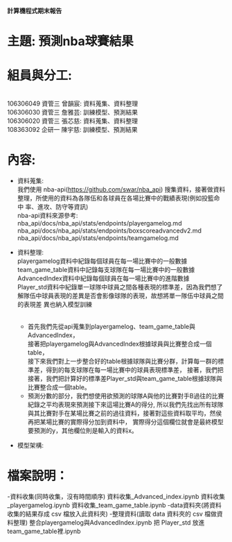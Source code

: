 #### 計算機程式期末報告
<h1>
  主題: 預測nba球賽結果
</h1>
<h1>
  組員與分工: 
</h1>
  <br>
  106306049 資管三 曾韻宸: 資料蒐集、資料整理 <br>
  106306030 資管三 詹雅芸: 訓練模型、預測結果 <br>
  106306020 資管三 張芯慈: 資料蒐集、資料整理 <br>
  108363092 企研一 陳宇慈: 訓練模型、預測結果 <br>
<h1>
  內容:
</h1>

- 資料蒐集:
  <br>
    我們使用 nba-api(https://github.com/swar/nba_api) 搜集資料，接著做資料整理，所使用的資料為各隊伍和各球員在各場比賽中的戰績表現(例如投籃命中       率、進攻、防守等資訊)
  <br>
      nba-api資料來源參考:  <br>
      nba_api/docs/nba_api/stats/endpoints/playergamelog.md <br>
      nba_api/docs/nba_api/stats/endpoints/boxscoreadvancedv2.md <br>
      nba_api/docs/nba_api/stats/endpoints/teamgamelog.md <br>
 

- 資料整理:
    <br>
    playergamelog資料中紀錄每個球員在每一場比賽中的一般數據 <br>
    team_game_table資料中記錄每支球隊在每一場比賽中的一般數據 <br>
    AdvancedIndex資料中紀錄每個球員在每一場比賽中的進階數據 <br>
    Player_std資料中紀錄單一球隊中球員之間各種表現的標準差，因為我們想了解隊伍中球員表現的差異是否會影像球隊的表現，故想將單一隊伍中球員之間的表現差     異也納入模型訓練 <br>
    <br>
    - 首先我們先從api蒐集到playergamelog、team_game_table與AdvancedIndex，<br>
    接著把playergamelog與AdvancedIndex根據球員與比賽整合成一個table， <br>
    接下來我們對上一步整合好的table根據球隊與比賽分群，計算每一群的標準差，得到的每支球隊在每一場比賽中的球員表現標準差，
    接著，我們把接著，我們把計算好的標準差Player_std與team_game_table根據球隊與比賽整合成一個table。<br>
    - 預測分數的部分，我們想使用欲預測的球隊A與他的比賽對手B過往的比賽紀錄之平均表現來預測接下來這場比賽A的得分,
    所以我們先找出所有球隊與其比賽對手在某場比賽之前的過往資料，接著對這些資料取平均，然侯再把某場比賽的實際得分加到資料中，
    實際得分這個欄位就會是最終模型要預測的y，其他欄位則是輸入的資料x。 <br>
    
    
- 模型架構:
  <br>
  
<h1>
  檔案說明：
</h1>
-資料收集(同時收集，沒有時間順序)
  資料收集_Advanced_index.ipynb
  資料收集_playergamelog.ipynb
  資料收集_team_game_table.ipynb
-data資料夾(將資料收集的結果存成 csv 檔放入此資料夾)
-整理資料(讀取 data 資料夾的 csv 檔做資料整理)
  整合playergamelog與AdvancedIndex.ipynb
  把 Player_std 放進 team_game_table裡.ipynb
    



